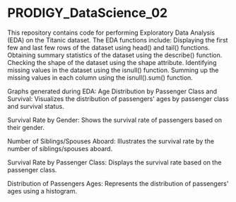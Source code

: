 # PRODIGY_DataScience_02
This repository contains code for performing Exploratory Data Analysis (EDA) on the Titanic dataset. The EDA functions include:
Displaying the first few and last few rows of the dataset using head() and tail() functions.
Obtaining summary statistics of the dataset using the describe() function.
Checking the shape of the dataset using the shape attribute.
Identifying missing values in the dataset using the isnull() function.
Summing up the missing values in each column using the isnull().sum() function.

Graphs generated during EDA:
Age Distribution by Passenger Class and Survival: Visualizes the distribution of passengers' ages by passenger class and survival status.

Survival Rate by Gender: Shows the survival rate of passengers based on their gender.

Number of Siblings/Spouses Aboard: Illustrates the survival rate by the number of siblings/spouses aboard.

Survival Rate by Passenger Class: Displays the survival rate based on the passenger class.

Distribution of Passengers Ages: Represents the distribution of passengers' ages using a histogram.
